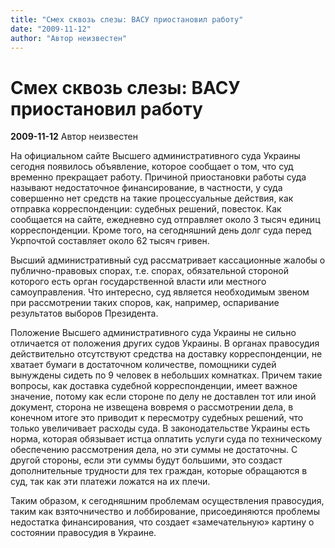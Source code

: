```yaml
---
title: "Смех сквозь слезы: ВАСУ приостановил работу"
date: "2009-11-12"
author: "Автор неизвестен"
---
```


# Смех сквозь слезы: ВАСУ приостановил работу

**2009-11-12** Автор неизвестен

На официальном сайте Высшего административного суда Украины сегодня появилось объявление, которое сообщает о том, что суд временно прекращает работу. Причиной приостановки работы суда называют недостаточное финансирование, в частности, у суда совершенно нет средств на такие процессуальные действия, как отправка корреспонденции: судебных решений, повесток. Как сообщается на сайте, ежедневно суд отправляет около 3 тысяч единиц корреспонденции. Кроме того, на сегодняшний день долг суда перед Укрпочтой составляет около 62 тысяч гривен.

Высший административный суд рассматривает кассационные жалобы о публично-правовых спорах, т.е. спорах, обязательной стороной которого есть орган государственной власти или местного самоуправления. Что интересно, суд является необходимым звеном при рассмотрении таких споров, как, например, оспаривание результатов выборов Президента.

Положение Высшего административного суда Украины не сильно отличается от положения других судов Украины. В органах правосудия действительно отсутствуют средства на доставку корреспонденции, не хватает бумаги в достаточном количестве, помощники судей вынуждены сидеть по 9 человек в небольших комнатках. Причем такие вопросы, как доставка судебной корреспонденции, имеет важное значение, потому как если стороне по делу не доставлен тот или иной документ, сторона не извещена вовремя о рассмотрении дела, в конечном итоге это приводит к пересмотру судебных решений, что только увеличивает расходы суда. В законодательстве Украины есть норма, которая обязывает истца оплатить услуги суда по техническому обеспечению рассмотрения дела, но эти суммы не достаточны. С другой стороны, если эти суммы будут большими, это создаст дополнительные трудности для тех граждан, которые обращаются в суд, так как эти платежи ложатся на их плечи.

Таким образом, к сегодняшним проблемам осуществления правосудия, таким как взяточничество и лоббирование, присоединяются проблемы недостатка финансирования, что создает «замечательную» картину о состоянии правосудия в Украине.